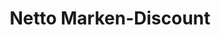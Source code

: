 ---
title: "Netto Marken-Discount"
url: /dresden/netto-marken-discount-tatzberg/
shop: Supermarkt
---
